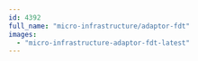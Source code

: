 ```yaml
---
id: 4392
full_name: "micro-infrastructure/adaptor-fdt"
images: 
  - "micro-infrastructure-adaptor-fdt-latest"
---
```

